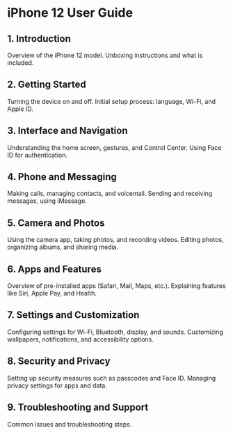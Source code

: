 # iPhone 12 User Guide

## 1. Introduction
Overview of the iPhone 12 model.
Unboxing instructions and what is included.

## 2. Getting Started
Turning the device on and off.
Initial setup process: language, Wi-Fi, and Apple ID.

## 3. Interface and Navigation
Understanding the home screen, gestures, and Control Center.
Using Face ID for authentication.

## 4. Phone and Messaging
Making calls, managing contacts, and voicemail.
Sending and receiving messages, using iMessage.

## 5. Camera and Photos
Using the camera app, taking photos, and recording videos.
Editing photos, organizing albums, and sharing media.

## 6. Apps and Features
Overview of pre-installed apps (Safari, Mail, Maps, etc.).
Explaining features like Siri, Apple Pay, and Health.

## 7. Settings and Customization
Configuring settings for Wi-Fi, Bluetooth, display, and sounds.
Customizing wallpapers, notifications, and accessibility options.

## 8. Security and Privacy
Setting up security measures such as passcodes and Face ID.
Managing privacy settings for apps and data.

## 9. Troubleshooting and Support
Common issues and troubleshooting steps.
